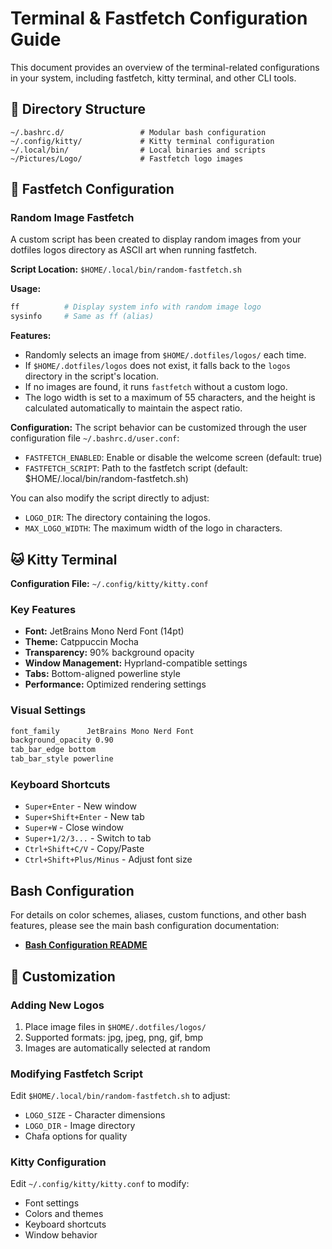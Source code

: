 # Terminal & Fastfetch Configuration Guide

This document provides an overview of the terminal-related configurations in your system, including fastfetch, kitty terminal, and other CLI tools.

## 📁 Directory Structure

```
~/.bashrc.d/                 # Modular bash configuration
~/.config/kitty/             # Kitty terminal configuration
~/.local/bin/                # Local binaries and scripts
~/Pictures/Logo/             # Fastfetch logo images
```

## 🚀 Fastfetch Configuration

### Random Image Fastfetch

A custom script has been created to display random images from your dotfiles logos directory as ASCII art when running fastfetch.

**Script Location:** `$HOME/.local/bin/random-fastfetch.sh`

**Usage:**
```bash
ff          # Display system info with random image logo
sysinfo     # Same as ff (alias)
```

**Features:**
- Randomly selects an image from `$HOME/.dotfiles/logos/` each time.
- If `$HOME/.dotfiles/logos` does not exist, it falls back to the `logos` directory in the script's location.
- If no images are found, it runs `fastfetch` without a custom logo.
- The logo width is set to a maximum of 55 characters, and the height is calculated automatically to maintain the aspect ratio.

**Configuration:**
The script behavior can be customized through the user configuration file `~/.bashrc.d/user.conf`:
- `FASTFETCH_ENABLED`: Enable or disable the welcome screen (default: true)
- `FASTFETCH_SCRIPT`: Path to the fastfetch script (default: $HOME/.local/bin/random-fastfetch.sh)

You can also modify the script directly to adjust:
- `LOGO_DIR`: The directory containing the logos.
- `MAX_LOGO_WIDTH`: The maximum width of the logo in characters.

## 🐱 Kitty Terminal

**Configuration File:** `~/.config/kitty/kitty.conf`

### Key Features
- **Font:** JetBrains Mono Nerd Font (14pt)
- **Theme:** Catppuccin Mocha
- **Transparency:** 90% background opacity
- **Window Management:** Hyprland-compatible settings
- **Tabs:** Bottom-aligned powerline style
- **Performance:** Optimized rendering settings

### Visual Settings
```bash
font_family      JetBrains Mono Nerd Font
background_opacity 0.90
tab_bar_edge bottom
tab_bar_style powerline
```

### Keyboard Shortcuts
- `Super+Enter` - New window
- `Super+Shift+Enter` - New tab
- `Super+W` - Close window
- `Super+1/2/3...` - Switch to tab
- `Ctrl+Shift+C/V` - Copy/Paste
- `Ctrl+Shift+Plus/Minus` - Adjust font size

## Bash Configuration

For details on color schemes, aliases, custom functions, and other bash features, please see the main bash configuration documentation:

- **[Bash Configuration README](../README.md)**

## 📝 Customization

### Adding New Logos
1. Place image files in `$HOME/.dotfiles/logos/`
2. Supported formats: jpg, jpeg, png, gif, bmp
3. Images are automatically selected at random

### Modifying Fastfetch Script
Edit `$HOME/.local/bin/random-fastfetch.sh` to adjust:
- `LOGO_SIZE` - Character dimensions
- `LOGO_DIR` - Image directory
- Chafa options for quality

### Kitty Configuration
Edit `~/.config/kitty/kitty.conf` to modify:
- Font settings
- Colors and themes
- Keyboard shortcuts
- Window behavior

